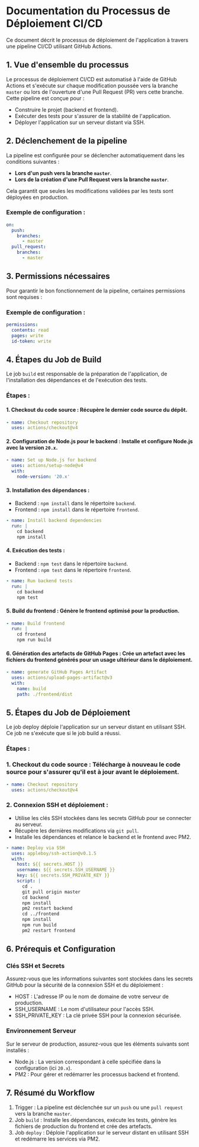 # Documentation du Processus de Déploiement CI/CD

Ce document décrit le processus de déploiement de l'application à travers une pipeline CI/CD utilisant GitHub Actions.

## 1. Vue d'ensemble du processus

Le processus de déploiement CI/CD est automatisé à l'aide de GitHub Actions et s'exécute sur chaque modification poussée vers la branche `master` ou lors de l'ouverture d'une Pull Request (PR) vers cette branche. Cette pipeline est conçue pour :

- Construire le projet (backend et frontend).
- Exécuter des tests pour s'assurer de la stabilité de l'application.
- Déployer l'application sur un serveur distant via SSH.

## 2. Déclenchement de la pipeline

La pipeline est configurée pour se déclencher automatiquement dans les conditions suivantes :

- **Lors d'un push vers la branche `master`**.
- **Lors de la création d'une Pull Request vers la branche `master`**.

Cela garantit que seules les modifications validées par les tests sont déployées en production.

### Exemple de configuration :

```yaml
on:
  push:
    branches:
      - master
  pull_request:
    branches:
      - master
```

## 3. Permissions nécessaires

Pour garantir le bon fonctionnement de la pipeline, certaines permissions sont requises :

### Exemple de configuration :

```yaml
permissions:
  contents: read
  pages: write
  id-token: write
```

## 4. Étapes du Job de Build

Le job `build` est responsable de la préparation de l'application, de l'installation des dépendances et de l'exécution des tests.

### Étapes :

#### 1. Checkout du code source : Récupère le dernier code source du dépôt.

```yaml
- name: Checkout repository
  uses: actions/checkout@v4
```

#### 2. Configuration de Node.js pour le backend : Installe et configure Node.js avec la version `20.x`.

```yaml
- name: Set up Node.js for backend
  uses: actions/setup-node@v4
  with:
    node-version: '20.x'
```

#### 3. Installation des dépendances :

- Backend : `npm install` dans le répertoire `backend`.
- Frontend : `npm install` dans le répertoire `frontend`.

```yaml
- name: Install backend dependencies
  run: |
    cd backend
    npm install
```

#### 4. Exécution des tests :

- Backend : `npm test` dans le répertoire `backend`.
- Frontend : `npm test` dans le répertoire `frontend`.

```yaml
- name: Run backend tests
  run: |
    cd backend
    npm test
```

#### 5. Build du frontend : Génère le frontend optimisé pour la production.

```yaml
- name: Build frontend
  run: |
    cd frontend
    npm run build
```

#### 6. Génération des artefacts de GitHub Pages : Crée un artefact avec les fichiers du frontend générés pour un usage ultérieur dans le déploiement.

```yaml
- name: generate GitHub Pages Artifact
  uses: actions/upload-pages-artifact@v3
  with:
    name: build
    path: ./frontend/dist
```

## 5. Étapes du Job de Déploiement

Le job deploy déploie l'application sur un serveur distant en utilisant SSH. Ce job ne s'exécute que si le job build a réussi.

### Étapes :

### 1. Checkout du code source : Télécharge à nouveau le code source pour s'assurer qu'il est à jour avant le déploiement.

```yaml
- name: Checkout repository
  uses: actions/checkout@v4
```

### 2. Connexion SSH et déploiement :

- Utilise les clés SSH stockées dans les secrets GitHub pour se connecter au serveur.
- Récupère les dernières modifications via `git pull`.
- Installe les dépendances et relance le backend et le frontend avec PM2.

```yaml
- name: Deploy via SSH
  uses: appleboy/ssh-action@v0.1.5
  with:
    host: ${{ secrets.HOST }}
    username: ${{ secrets.SSH_USERNAME }}
    key: ${{ secrets.SSH_PRIVATE_KEY }}
    script: |
      cd .
      git pull origin master
      cd backend
      npm install
      pm2 restart backend
      cd ../frontend
      npm install
      npm run build
      pm2 restart frontend
```

## 6. Prérequis et Configuration

### Clés SSH et Secrets

Assurez-vous que les informations suivantes sont stockées dans les secrets GitHub pour la sécurité de la connexion SSH et du déploiement :

- HOST : L'adresse IP ou le nom de domaine de votre serveur de production.
- SSH_USERNAME : Le nom d'utilisateur pour l'accès SSH.
- SSH_PRIVATE_KEY : La clé privée SSH pour la connexion sécurisée.

### Environnement Serveur

Sur le serveur de production, assurez-vous que les éléments suivants sont installés :

- Node.js : La version correspondant à celle spécifiée dans la configuration (ici `20.x`).
- PM2 : Pour gérer et redémarrer les processus backend et frontend.

## 7. Résumé du Workflow

1. Trigger : La pipeline est déclenchée sur un `push` ou une `pull request` vers la branche `master`.
2. Job `build` : Installe les dépendances, exécute les tests, génère les fichiers de production du frontend et crée des artefacts.
3. Job `deploy` : Déploie l'application sur le serveur distant en utilisant SSH et redémarre les services via PM2.
